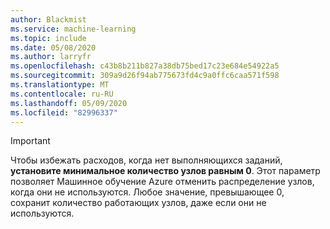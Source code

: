 ```yaml
---
author: Blackmist
ms.service: machine-learning
ms.topic: include
ms.date: 05/08/2020
ms.author: larryfr
ms.openlocfilehash: c43b8b211b827a38db75bed17c23e684e54922a5
ms.sourcegitcommit: 309a9d26f94ab775673fd4c9a0ffc6caa571f598
ms.translationtype: MT
ms.contentlocale: ru-RU
ms.lasthandoff: 05/09/2020
ms.locfileid: "82996337"
---
```

> [!IMPORTANT]
> Чтобы избежать расходов, когда нет выполняющихся заданий, **установите минимальное количество узлов равным 0**. Этот параметр позволяет Машинное обучение Azure отменить распределение узлов, когда они не используются. Любое значение, превышающее 0, сохранит количество работающих узлов, даже если они не используются.